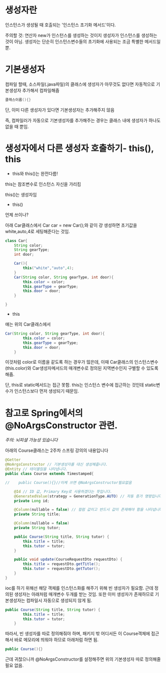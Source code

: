 # 생성자란

인스턴스가 생성될 때 호출되는 '인스턴스 초기화 메서드'이다.

주의할 것: 연산자 new가 인스턴스를 생성하는 것이지 생성자가 인스턴스를 생성하는 것이 아님. 생성자는 단순히 인스턴스변수들의 초기화에 사용되는 조금 특별한 메서드일 뿐.

# 기본생성자

컴파일 할때, 소스파일(.java파일)의 클래스에 생성자가 아무것도 없다면 자동적으로 기본생성자 추가해서 컴파일해줌

```java
클래스이름(){}
```

단, 이미 다른 생성자가 있다면 기본생성자는 추가해주지 않음

즉, 컴파일러가 자동으로 기본생성자를 추가해주는 경우는 클래스 내에 생성자가 하나도 없을 때 뿐임.

# 생성자에서 다른 생성자 호출하기- this(), this

- this와 this()는 완전다름!

this는 참조변수로 인스턴스 자신을 가리킴

this()는 생성자임

- this()

언제 쓰이나?

아래 Car클래스에서 Car car = new Car();와 같이 걍 생성하면 초기값을 white,auto,4로 세팅해준다는 것임.

```java
class Car{
	String color;
	String gearType;
	int door;

	Car(){
		this("white","auto",4);
	}
	Car(String color, String gearType, int door){
		this.color = color;
		this.gearType = gearType;
		this.door = door;
	}

}
```

- this

얘는 위의 Car클래스에서

```java
Car(String color, String gearType, int door){
		this.color = color;
		this.gearType = gearType;
		this.door = door;
	}
```

이것처럼 color로 이름을 같도록 하는 경우가 많은데, 이때  Car클래스의 인스턴스변수(this.color)와 Car생성자메서드의 매개변수로 정의된 지역변수인지 구별할 수 있도록 해줌.

단, this로 static메서드는 접근 못함. this는 인스턴스 변수에 접근하는 것인데 static변수가 인스턴스보다 먼저 생성되기 때문임.

# 참고로 Spring에서의 @NoArgsConstructor 관련.

*주의: 뇌피셜 가능성 있습니다*

아래의 Course클래스는 2주차 스프링 강의의 내용입니다

```java
@Getter
@NoArgsConstructor // 기본생성자를 대신 생성해줍니다.
@Entity // 테이블임을 나타냅니다.
public class Course extends Timestamped{

//    public Course(){}//이케 쓰면 @NoArgsConstructor필요없음

    @Id // ID 값, Primary Key로 사용하겠다는 뜻입니다.
    @GeneratedValue(strategy = GenerationType.AUTO) // 자동 증가 명령입니다.
    private Long id;

    @Column(nullable = false) // 컬럼 값이고 반드시 값이 존재해야 함을 나타냅니다.
    private String title;

    @Column(nullable = false)
    private String tutor;

    public Course(String title, String tutor) {
        this.title = title;
        this.tutor = tutor;
    }

    public void update(CourseRequestDto requestDto) {
        this.title = requestDto.getTitle();
        this.tutor = requestDto.getTutor();
    }
}
```

ioc를 하기 위해선 해당 객체를 인스턴스화를 해주기 위해 빈 생성자가 필요함. 근데 정의된 생성자는 아래처럼 매개변수 두개를 받는 것임. 또한 이미 생성자가 존재하므로 기본생성자는 컴파일시 자동으로 생성되지 않게 됨.

```java
public Course(String title, String tutor) {
        this.title = title;
        this.tutor = tutor;
    }
```

따라서, 빈 생성자를 따로 정의해줘야 하며, 패키지 밖 어디서든 이 Course객체에 접근해서 바로 메모리에 띄워야 하므로 아래처럼 하면 됨.

```java
public Course(){}
```

근데 귀찮으니까 @NoArgsConstructor를 설정해주면 위의 기본생성자 따로 정의해줄 필요 없음.